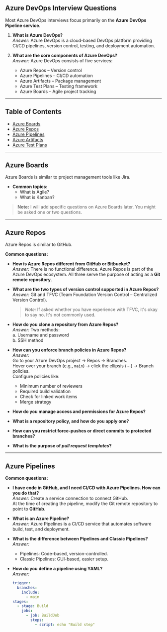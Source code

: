 ## Azure DevOps Interview Questions

Most Azure DevOps interviews focus primarily on the **Azure DevOps Pipeline service**.

1. **What is Azure DevOps?**  
   *Answer:* Azure DevOps is a cloud-based DevOps platform providing CI/CD pipelines, version control, testing, and deployment automation.

2. **What are the core components of Azure DevOps?**  
   *Answer:* Azure DevOps consists of five services:  
   - Azure Repos – Version control  
   - Azure Pipelines – CI/CD automation  
   - Azure Artifacts – Package management  
   - Azure Test Plans – Testing framework  
   - Azure Boards – Agile project tracking  

---

## Table of Contents
- [Azure Boards](#azure-boards)
- [Azure Repos](#azure-repos)
- [Azure Pipelines](#azure-pipelines)
- [Azure Artifacts](#azure-artifacts)
- [Azure Test Plans](#azure-test-plans)

---

## Azure Boards

Azure Boards is similar to project management tools like Jira.

- **Common topics:**
  - What is Agile?
  - What is Kanban?

> **Note:** I will add specific questions on Azure Boards later. You might be asked one or two questions.

---

## Azure Repos

Azure Repos is similar to GitHub.

**Common questions:**
- **How is Azure Repos different from GitHub or Bitbucket?**  
  *Answer:* There is no functional difference. Azure Repos is part of the Azure DevOps ecosystem. All three serve the purpose of acting as a **Git remote repository**.

- **What are the two types of version control supported in Azure Repos?**  
  *Answer:* Git and TFVC (Team Foundation Version Control – Centralized Version Control).  
  > *Note:* If asked whether you have experience with TFVC, it's okay to say no. It's not commonly used.

- **How do you clone a repository from Azure Repos?**  
  *Answer:* Two methods:  
    a. Username and password  
    b. SSH method

- **How can you enforce branch policies in Azure Repos?**  
  *Answer:*  
  Go to your Azure DevOps project → Repos → Branches.  
  Hover over your branch (e.g., `main`) → click the ellipsis (⋯) → Branch policies.  
  Configure policies like:  
  - Minimum number of reviewers  
  - Required build validation  
  - Check for linked work items  
  - Merge strategy  

- **How do you manage access and permissions for Azure Repos?**  
- **What is a repository policy, and how do you apply one?**  
- **How can you restrict force-pushes or direct commits to protected branches?**  
- **What is the purpose of *pull request templates*?**

---

## Azure Pipelines

**Common questions:**
- **I have code in GitHub, and I need CI/CD with Azure Pipelines. How can you do that?**  
  *Answer:* Create a service connection to connect GitHub.  
  At the time of creating the pipeline, modify the Git remote repository to point to **GitHub**.

- **What is an Azure Pipeline?**  
  *Answer:* Azure Pipelines is a CI/CD service that automates software build, test, and deployment.

- **What is the difference between Pipelines and Classic Pipelines?**  
  *Answer:*  
  - Pipelines: Code-based, version-controlled.  
  - Classic Pipelines: GUI-based, easier setup.

- **How do you define a pipeline using YAML?**  
  *Answer:*  
  ```yaml
  trigger:
    branches:
      include:
        - main
  stages:
    - stage: Build
      jobs:
        - job: BuildJob
          steps:
            - script: echo "Build step"
